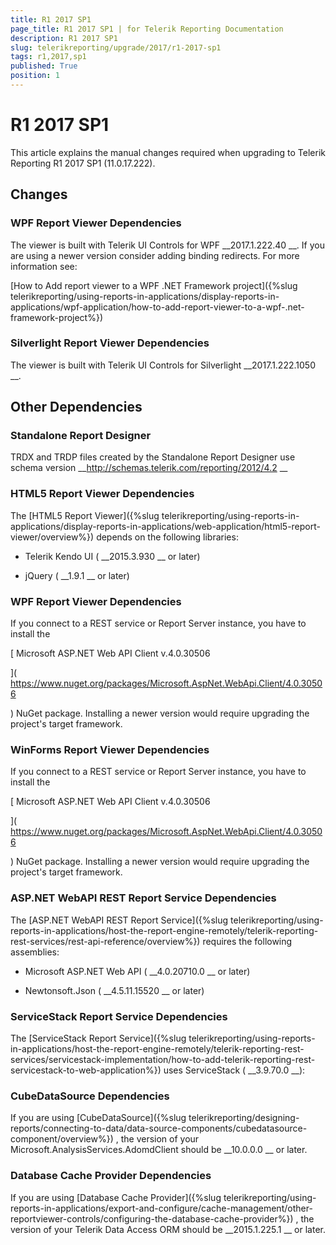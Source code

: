 ```yaml
---
title: R1 2017 SP1
page_title: R1 2017 SP1 | for Telerik Reporting Documentation
description: R1 2017 SP1
slug: telerikreporting/upgrade/2017/r1-2017-sp1
tags: r1,2017,sp1
published: True
position: 1
---
```


# R1 2017 SP1



This article explains the manual changes required when upgrading to Telerik Reporting R1 2017 SP1 (11.0.17.222).


## Changes

### WPF Report Viewer Dependencies

The viewer is built with Telerik UI Controls for WPF 
__2017.1.222.40
__. If you are using a newer version consider adding binding redirects. For more information see:
              
[How to Add report viewer to a WPF .NET Framework project]({%slug telerikreporting/using-reports-in-applications/display-reports-in-applications/wpf-application/how-to-add-report-viewer-to-a-wpf-.net-framework-project%})


### Silverlight Report Viewer Dependencies

The viewer is built with Telerik UI Controls for Silverlight 
__2017.1.222.1050
__.
            


## Other Dependencies

### Standalone Report Designer

TRDX and TRDP files created by the Standalone Report Designer use schema version 
__http://schemas.telerik.com/reporting/2012/4.2
__

### HTML5 Report Viewer Dependencies

The 
[HTML5 Report Viewer]({%slug telerikreporting/using-reports-in-applications/display-reports-in-applications/web-application/html5-report-viewer/overview%})
 depends on the following libraries:
            


* Telerik Kendo UI (
__2015.3.930
__ or later)
                


* jQuery (
__1.9.1
__ or later)
                


### WPF Report Viewer Dependencies

If you connect to a REST service or Report Server instance, you have to install the
              
[                  Microsoft ASP.NET Web API Client v.4.0.30506
                
](                  https://www.nuget.org/packages/Microsoft.AspNet.WebApi.Client/4.0.30506
                
) NuGet package. Installing a newer version would require upgrading the project's target framework.
            


### WinForms Report Viewer Dependencies

If you connect to a REST service or Report Server instance, you have to install the
              
[                  Microsoft ASP.NET Web API Client v.4.0.30506
                
](                  https://www.nuget.org/packages/Microsoft.AspNet.WebApi.Client/4.0.30506
                
) NuGet package. Installing a newer version would require upgrading the project's target framework.
            


### ASP.NET WebAPI REST Report Service Dependencies

The 
[ASP.NET WebAPI REST Report Service]({%slug telerikreporting/using-reports-in-applications/host-the-report-engine-remotely/telerik-reporting-rest-services/rest-api-reference/overview%})
 requires the following assemblies:
            


* Microsoft ASP.NET Web API (
__4.0.20710.0
__ or later)
                


* Newtonsoft.Json (
__4.5.11.15520
__ or later)
                


### ServiceStack Report Service Dependencies

The 
[ServiceStack Report Service]({%slug telerikreporting/using-reports-in-applications/host-the-report-engine-remotely/telerik-reporting-rest-services/servicestack-implementation/how-to-add-telerik-reporting-rest-servicestack-to-web-application%})
 uses
              ServiceStack (
__3.9.70.0
__):
            


### CubeDataSource Dependencies

If you are using 
[CubeDataSource]({%slug telerikreporting/designing-reports/connecting-to-data/data-source-components/cubedatasource-component/overview%})
, the version of your
              Microsoft.AnalysisServices.AdomdClient should be 
__10.0.0.0
__ or later.
            


### Database Cache Provider Dependencies

If you are using 
[Database Cache Provider]({%slug telerikreporting/using-reports-in-applications/export-and-configure/cache-management/other-reportviewer-controls/configuring-the-database-cache-provider%})
, the version of your
              Telerik Data Access ORM should be 
__2015.1.225.1
__ or later.
            

